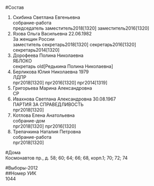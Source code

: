 #Состав  
1. Скибина Светлана Евгеньевна  
    собрание-работа  
    председатель заместитель2018[1320] заместитель2016[1320]  
2. Язова Ольга Васильевна 22.06.1982  
    За женщин России  
    заместитель секретарь2018[1320] секретарь2016[1320] секретарь2014[1320]  
3. Дорофеева Полина Николаевна  
    ЯБЛОКО  
    секретарь old[Редькина Полина Николаевна]  
4. Берликова Юлия Николаевна 1979  
    ЛДПР  
    прг2018[1320] прг2016[1320] прг2014[1319]  
5. Григорьева Марина Александровна  
    СР  
6. Ивахнова Светлана Александровна 30.08.1967  
    ПАРТИЯ ЗА СПРАВЕДЛИВОСТЬ  
    прг2018[1320]  
7. Котлова Елена Анатольевна  
    собрание-дом  
    прг2018[1320] прг2016[1320]  
8. Трепачкина Наталия Петровна  
    собрание-работа  
    прг2018[1320]  
  
#Дома  
Космонавтов пр., д. 58; 60; 64; 66; 68, корп.1; 70; 72; 74  
  
#Выборы-2012  
##Номер УИК  
1044  
